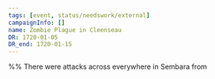```yaml
---
tags: [event, status/needswork/external]
campaignInfo: []
name: Zombie Plague in Cleenseau
DR: 1720-01-05
DR_end: 1720-01-15
---
```


%% There were attacks across everywhere in Sembara from 